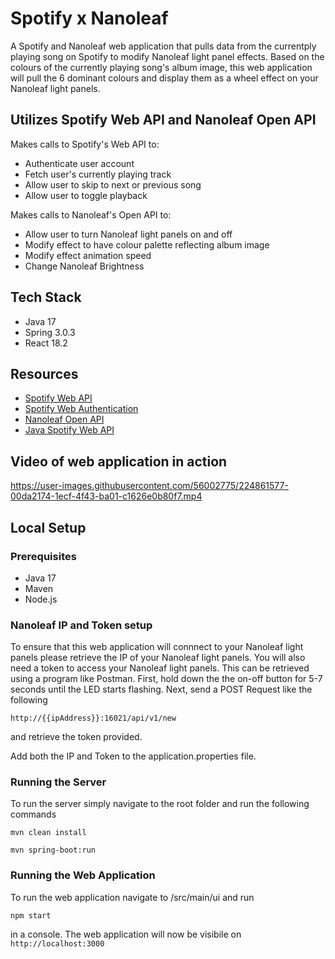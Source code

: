 # Spotify x Nanoleaf
A Spotify and Nanoleaf web application that pulls data from the currentply playing song on Spotify to modify Nanoleaf light panel effects. Based on the colours of the currently playing song's album image, this web application will pull the 6 dominant colours and display them as a wheel effect on your Nanoleaf light panels.

## Utilizes Spotify Web API and Nanoleaf Open API
Makes calls to Spotify's Web API to:
- Authenticate user account
- Fetch user's currently playing track
- Allow user to skip to next or previous song
- Allow user to toggle playback

Makes calls to Nanoleaf's Open API to:
- Allow user to turn Nanoleaf light panels on and off
- Modify effect to have colour palette reflecting album image
- Modify effect animation speed
- Change Nanoleaf Brightness

## Tech Stack
- Java 17
- Spring 3.0.3
- React 18.2

## Resources
- [Spotify Web API](https://developer.spotify.com/documentation/web-api/)
- [Spotify Web Authentication](https://developer.spotify.com/documentation/general/guides/authorization/code-flow/)
- [Nanoleaf Open API](https://forum.nanoleaf.me/docs)
- [Java Spotify Web API](https://github.com/spotify-web-api-java/spotify-web-api-java)

## Video of web application in action
https://user-images.githubusercontent.com/56002775/224861577-00da2174-1ecf-4f43-ba01-c1626e0b80f7.mp4

## Local Setup
### Prerequisites
- Java 17
- Maven
- Node.js

### Nanoleaf IP and Token setup
To ensure that this web application will connnect to your Nanoleaf light panels please retrieve the IP of your Nanoleaf light panels.
You will also need a token to access your Nanoleaf light panels. This can be retrieved using a program like Postman.
First, hold down the the on-off button for 5-7 seconds until the LED starts flashing.
Next, send a POST Request like the following
```
http://{{ipAddress}}:16021/api/v1/new
``` 
and retrieve the token provided.

Add both the IP and Token to the application.properties file.

### Running the Server
To run the server simply navigate to the root folder and run the following commands
```
mvn clean install
```
```
mvn spring-boot:run
```

### Running the Web Application
To run the web application navigate to /src/main/ui and run 
```
npm start
```
in a console. The web application will now be visibile on `http://localhost:3000`


